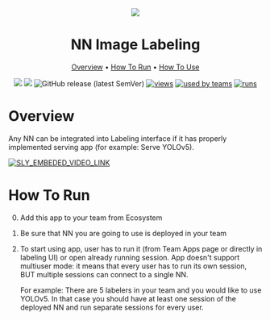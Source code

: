 <div align="center" markdown>
<img src="https://i.imgur.com/sZHxHEW.png"/>

# NN Image Labeling

<p align="center">
  <a href="#Overview">Overview</a> •
  <a href="#How-To-Run">How To Run</a> •
  <a href="#How-To-Use">How To Use</a>
</p>


[![](https://img.shields.io/badge/supervisely-ecosystem-brightgreen)](https://ecosystem.supervise.ly/apps/group-reference-objects-into-batches)
[![](https://img.shields.io/badge/slack-chat-green.svg?logo=slack)](https://supervise.ly/slack)
![GitHub release (latest SemVer)](https://img.shields.io/github/v/release/supervisely-ecosystem/group-reference-objects-into-batches)
[![views](https://app.supervise.ly/public/api/v3/ecosystem.counters?repo=supervisely-ecosystem/group-reference-objects-into-batches&counter=views&label=views)](https://supervise.ly)
[![used by teams](https://app.supervise.ly/public/api/v3/ecosystem.counters?repo=supervisely-ecosystem/group-reference-objects-into-batches&counter=downloads&label=used%20by%20teams)](https://supervise.ly)
[![runs](https://app.supervise.ly/public/api/v3/ecosystem.counters?repo=supervisely-ecosystem/group-reference-objects-into-batches&counter=runs&label=runs&123)](https://supervise.ly)

</div>

# Overview

Any NN can be integrated into Labeling interface if it has properly implemented serving app (for example: Serve YOLOv5).

<a data-key="sly-embeded-video-link" href="https://youtu.be/eWAvbmkm6JQ" data-video-code="eWAvbmkm6JQ">
    <img src="https://i.imgur.com/ODlVoBh.png" alt="SLY_EMBEDED_VIDEO_LINK"  style="max-width:100%;">
</a>

# How To Run

0. Add this app to your team from Ecosystem
1. Be sure that NN you are going to use is deployed in your team
2. To start using app, user has to run it (from Team Apps page or directly in labeling UI) or open already running session. App doesn't support multiuser mode: it means that every user has to run its own session, BUT multiple sessions can connect to a single NN. 
   
    For example: There are 5 labelers in your team and you would like to use YOLOv5. In that case you should have at least one session of the deployed NN and run separate sessions for every user.





